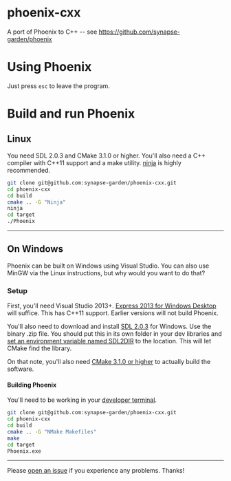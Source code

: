 # phoenix-cxx
A port of Phoenix to C++ -- see https://github.com/synapse-garden/phoenix

# Using Phoenix

Just press `esc` to leave the program.

# Build and run Phoenix

## Linux

You need SDL 2.0.3 and CMake 3.1.0 or higher.  You'll also need a C++ compiler
with C++11 support and a make utility.  [ninja](https://martine.github.io/ninja/)
is highly recommended.

```bash
git clone git@github.com:synapse-garden/phoenix-cxx.git
cd phoenix-cxx
cd build
cmake .. -G "Ninja"
ninja
cd target
./Phoenix
```

---

## On Windows

Phoenix can be built on Windows using Visual Studio.  You can also use MinGW
via the Linux instructions, but why would you want to do that?

### Setup

First, you'll need Visual Studio 2013+.  [Express 2013 for Windows Desktop](https://www.visualstudio.com/en-us/products/visual-studio-express-vs.aspx)
will suffice.  This has C++11 support.  Earlier versions will not build 
Phoenix.

You'll also need to download and install [SDL 2.0.3](https://www.libsdl.org/download-2.0.php)
for Windows.  Use the binary .zip file.  You should put this in its own 
folder in your dev libraries and [set an environment variable named SDL2DIR](https://www.microsoft.com/resources/documentation/windows/xp/all/proddocs/en-us/sysdm_advancd_environmnt_addchange_variable.mspx?mfr=true)
to the location.  This will let CMake find the library.

On that note, you'll also need [CMake 3.1.0 or higher](http://www.cmake.org/download/) to actually build the software.

#### Building Phoenix

You'll need to be working in your [developer terminal](https://msdn.microsoft.com/en-us/library/ms229859(v=vs.110).aspx).

```bash
git clone git@github.com:synapse-garden/phoenix-cxx.git
cd phoenix-cxx
cd build
cmake .. -G "NMake Makefiles"
make
cd target
Phoenix.exe
```

---

Please [open an issue](https://github.com/synapse-garden/phoenix-cxx/issues/new)
if you experience any problems.  Thanks!
